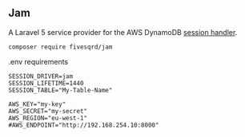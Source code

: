 ## Jam

A Laravel 5 service provider for the AWS DynamoDB [session handler](https://aws.amazon.com/blogs/aws/scalable-session-handling-in-php-using-amazon-dynamodb/).

```
composer require fivesqrd/jam
```

.env requirements
```
SESSION_DRIVER=jam
SESSION_LIFETIME=1440
SESSION_TABLE="My-Table-Name"

AWS_KEY="my-key"
AWS_SECRET="my-secret"
AWS_REGION="eu-west-1"
#AWS_ENDPOINT="http://192.168.254.10:8000"
```